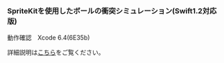 ### SpriteKitを使用したボールの衝突シミュレーション(Swift1.2対応版)

動作確認　Xcode 6.4(6E35b)

詳細説明は[こちら](http://code0-sh.github.io/BallGame/)をご覧ください。
